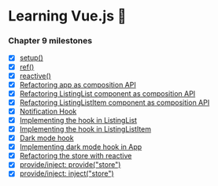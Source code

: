 # Learning Vue.js :tada:

### Chapter 9 milestones

- [x] [setup()](../../tree/chapter-9/MyComponent.vue#L9-L21)
- [x] [ref()](../../tree/chapter-9/MyComponent.vue#L16-L31)
- [x] [reactive()](../../tree/chapter-9/MyComponent.vue#L32-L60)
- [x] [Refactoring app as composition API](../../tree/chapter-9/composition-api/src/app/App.vue#L17-L87)
- [x] [Refactoring ListingList component as composition API](../../tree/chapter-9/composition-api/src/app/components/ListingList.vue#L15-L78)
- [x] [Refactoring ListingListItem component as composition API](../../tree/chapter-9/composition-api/src/app/components/ListingListItem.vue#L36-L78)
- [x] [Notification Hook](./composition-api/src/app/hooks/useNotification.js)
- [x] [Implementing the hook in ListingList](../../tree/chapter-9/composition-api/src/app/components/ListingList.vue#L58-L74)
- [x] [Implementing the hook in ListingListItem](../../tree/chapter-9/composition-api/src/app/components/ListingListItem.vue#L50-L63)
- [x] [Dark mode hook](./composition-api/src/app/hooks/useDarkMode.js)
- [x] [Implementing dark mode hook in App](../../tree/chapter-9/composition-api/src/app/App.vue#L52-L79)
- [x] [Refactoring the store with reactive](./composition-api/src/app/store.js)
- [x] [provide/inject: provide("store")](../../tree/chapter-9/composition-api/src/main.js#L5-L10)
- [x] [provide/inject: inject("store")](../../tree/chapter-9/composition-api/src/app/App.vue#L52-L84)
